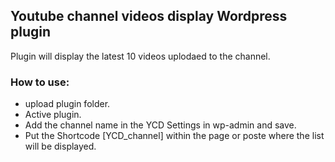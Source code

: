 ## Youtube channel videos display Wordpress plugin
  Plugin will display the latest 10 videos uplodaed to the channel.
  
### How to use:
- upload plugin folder.
- Active plugin.
- Add the channel name in the YCD Settings in wp-admin and save.
- Put the Shortcode [YCD_channel] within the page or poste where the list will be displayed.
